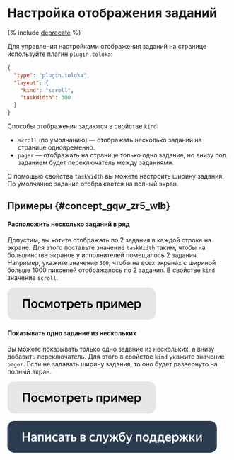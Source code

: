 # Настройка отображения заданий

{% include [deprecate](../../_includes/deprecate.md) %}

Для управления настройками отображения заданий на странице используйте плагин `plugin.toloka`:
```json
{
  "type": "plugin.toloka",
  "layout": {
    "kind": "scroll",
    "taskWidth": 300
  }
}
```

Способы отображения задаются в свойстве `kind`:

- `scroll` (по умолчанию) — отображать несколько заданий на странице одновременно.
- `pager` — отображать на странице только одно задание, но внизу под заданием будет переключатель между заданиями.

С помощью свойства `taskWidth` вы можете настроить ширину задания. По умолчанию задание отображается на полный экран.


## Примеры {#concept_gqw_zr5_wlb}

#### Расположить несколько заданий в ряд

Допустим, вы хотите отображать по 2 задания в каждой строке на экране. Для этого поставьте значение `taskWidth` таким, чтобы на большинстве экранов у исполнителей помещалось 2 задания. Например, укажите значение `500`, чтобы на всех экранах с шириной больше 1000 пикселей отображалось по 2 задания. В свойстве `kind` значение `scroll`.

[![](../_images/buttons/view-example.svg)](https://ya.cc/t/9Tj_zk0V3YFECx)

#### Показывать одно задание из нескольких

Вы можете показывать только одно задание из нескольких, а внизу добавить переключатель. Для этого в свойстве `kind` укажите значение `pager`. Если не задавать ширину задания, то оно будет развернуто на полный экран.

[![](../_images/buttons/view-example.svg)](https://ya.cc/t/x4l3vmrP3YCoHC)

[![](../_images/buttons/contact-support.svg)](../concepts/support.md)
